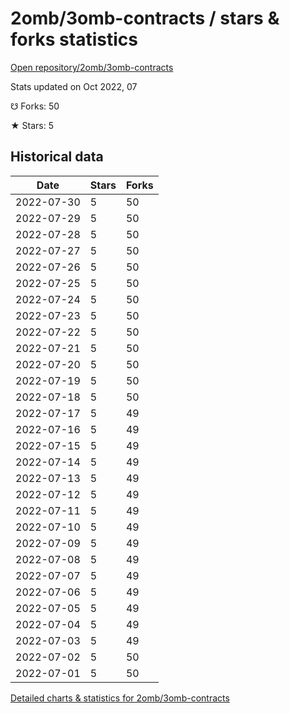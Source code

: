 # 2omb/3omb-contracts / stars & forks statistics

[Open repository/2omb/3omb-contracts](https://github.com/2omb/3omb-contracts)

Stats updated on Oct 2022, 07

☋ Forks: 50

★ Stars: 5

## Historical data
| Date | Stars | Forks |
|------|-------|-------|
| 2022-07-30 | 5 | 50 | 
| 2022-07-29 | 5 | 50 | 
| 2022-07-28 | 5 | 50 | 
| 2022-07-27 | 5 | 50 | 
| 2022-07-26 | 5 | 50 | 
| 2022-07-25 | 5 | 50 | 
| 2022-07-24 | 5 | 50 | 
| 2022-07-23 | 5 | 50 | 
| 2022-07-22 | 5 | 50 | 
| 2022-07-21 | 5 | 50 | 
| 2022-07-20 | 5 | 50 | 
| 2022-07-19 | 5 | 50 | 
| 2022-07-18 | 5 | 50 | 
| 2022-07-17 | 5 | 49 | 
| 2022-07-16 | 5 | 49 | 
| 2022-07-15 | 5 | 49 | 
| 2022-07-14 | 5 | 49 | 
| 2022-07-13 | 5 | 49 | 
| 2022-07-12 | 5 | 49 | 
| 2022-07-11 | 5 | 49 | 
| 2022-07-10 | 5 | 49 | 
| 2022-07-09 | 5 | 49 | 
| 2022-07-08 | 5 | 49 | 
| 2022-07-07 | 5 | 49 | 
| 2022-07-06 | 5 | 49 | 
| 2022-07-05 | 5 | 49 | 
| 2022-07-04 | 5 | 49 | 
| 2022-07-03 | 5 | 49 | 
| 2022-07-02 | 5 | 50 | 
| 2022-07-01 | 5 | 50 | 


[Detailed charts & statistics for 2omb/3omb-contracts](https://reviewgithub.com/rep/2omb/3omb-contracts)
